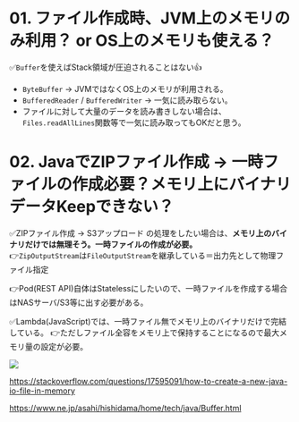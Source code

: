 # 01. ファイル作成時、JVM上のメモリのみ利用？ or OS上のメモリも使える？
✅`Buffer`を使えばStack領域が圧迫されることはない👍
- `ByteBuffer` → JVMではなくOS上のメモリが利用される。
- `BufferedReader` / `BufferedWriter` → 一気に読み取らない。
- ファイルに対して大量のデータを読み書きしない場合は、`Files.readAllLines`関数等で一気に読み取ってもOKだと思う。

# 02. JavaでZIPファイル作成 -> 一時ファイルの作成必要？メモリ上にバイナリデータKeepできない？
✅ZIPファイル作成 → S3アップロード の処理をしたい場合は、**メモリ上のバイナリだけでは無理そう。一時ファイルの作成が必要。**<br>
👉`ZipOutputStream`は`FileOutputStream`を継承している＝出力先として物理ファイル指定<br>

👉Pod(REST API)自体はStatelessにしたいので、一時ファイルを作成する場合はNASサーバ/S3等に出す必要がある。

✅Lambda(JavaScript)では、一時ファイル無でメモリ上のバイナリだけで完結している。
👉ただしファイル全容をメモリ上で保持することになるので最大メモリ量の設定が必要。

![](https://storage.googleapis.com/zenn-user-upload/0ecfe2dfa88b-20230531.png)

https://stackoverflow.com/questions/17595091/how-to-create-a-new-java-io-file-in-memory

https://www.ne.jp/asahi/hishidama/home/tech/java/Buffer.html
